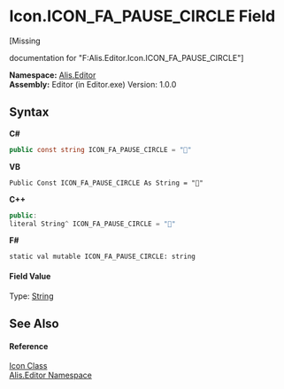 # Icon.ICON_FA_PAUSE_CIRCLE Field
 

\[Missing <summary> documentation for "F:Alis.Editor.Icon.ICON_FA_PAUSE_CIRCLE"\]

**Namespace:**&nbsp;<a href="b150ade4-39de-a232-5f06-d3cdc1b2c538">Alis.Editor</a><br />**Assembly:**&nbsp;Editor (in Editor.exe) Version: 1.0.0

## Syntax

**C#**<br />
``` C#
public const string ICON_FA_PAUSE_CIRCLE = ""
```

**VB**<br />
``` VB
Public Const ICON_FA_PAUSE_CIRCLE As String = ""
```

**C++**<br />
``` C++
public:
literal String^ ICON_FA_PAUSE_CIRCLE = ""
```

**F#**<br />
``` F#
static val mutable ICON_FA_PAUSE_CIRCLE: string
```


#### Field Value
Type: <a href="https://docs.microsoft.com/dotnet/api/system.string" target="_blank">String</a>

## See Also


#### Reference
<a href="cc0f883c-67f8-f772-c6d7-a60b129f22a7">Icon Class</a><br /><a href="b150ade4-39de-a232-5f06-d3cdc1b2c538">Alis.Editor Namespace</a><br />